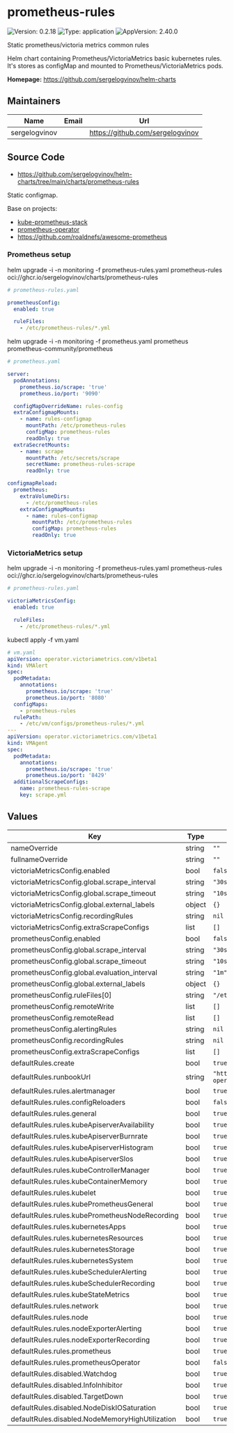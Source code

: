 # prometheus-rules

![Version: 0.2.18](https://img.shields.io/badge/Version-0.2.18-informational?style=flat-square) ![Type: application](https://img.shields.io/badge/Type-application-informational?style=flat-square) ![AppVersion: 2.40.0](https://img.shields.io/badge/AppVersion-2.40.0-informational?style=flat-square)

Static prometheus/victoria metrics common rules

Helm chart containing Prometheus/VictoriaMetrics basic kubernetes rules.
It's stores as configMap and mounted to Prometheus/VictoriaMetrics pods.

**Homepage:** <https://github.com/sergelogvinov/helm-charts>

## Maintainers

| Name | Email | Url |
| ---- | ------ | --- |
| sergelogvinov |  | <https://github.com/sergelogvinov> |

## Source Code

* <https://github.com/sergelogvinov/helm-charts/tree/main/charts/prometheus-rules>

Static configmap.

Base on projects:
* [kube-prometheus-stack](https://github.com/prometheus-community/helm-charts)
* [prometheus-operator](https://github.com/prometheus-operator/kube-prometheus/tree/main/manifests)
* https://github.com/roaldnefs/awesome-prometheus

### Prometheus setup

helm upgrade -i -n monitoring -f prometheus-rules.yaml prometheus-rules oci://ghcr.io/sergelogvinov/charts/prometheus-rules

```yaml
# prometheus-rules.yaml

prometheusConfig:
  enabled: true

  ruleFiles:
    - /etc/prometheus-rules/*.yml
```

helm upgrade -i -n monitoring -f prometheus.yaml prometheus prometheus-community/prometheus

```yaml
# prometheus.yaml

server:
  podAnnotations:
    prometheus.io/scrape: 'true'
    prometheus.io/port: '9090'

  configMapOverrideName: rules-config
  extraConfigmapMounts:
    - name: rules-configmap
      mountPath: /etc/prometheus-rules
      configMap: prometheus-rules
      readOnly: true
  extraSecretMounts:
    - name: scrape
      mountPath: /etc/secrets/scrape
      secretName: prometheus-rules-scrape
      readOnly: true

configmapReload:
  prometheus:
    extraVolumeDirs:
      - /etc/prometheus-rules
    extraConfigmapMounts:
      - name: rules-configmap
        mountPath: /etc/prometheus-rules
        configMap: prometheus-rules
        readOnly: true
```

### VictoriaMetrics setup

helm upgrade -i -n monitoring -f prometheus-rules.yaml prometheus-rules oci://ghcr.io/sergelogvinov/charts/prometheus-rules

```yaml
# prometheus-rules.yaml

victoriaMetricsConfig:
  enabled: true

  ruleFiles:
    - /etc/prometheus-rules/*.yml
```

kubectl apply -f vm.yaml

```yaml
# vm.yaml
apiVersion: operator.victoriametrics.com/v1beta1
kind: VMAlert
spec:
  podMetadata:
    annotations:
      prometheus.io/scrape: 'true'
      prometheus.io/port: '8080'
  configMaps:
    - prometheus-rules
  rulePath:
    - /etc/vm/configs/prometheus-rules/*.yml
---
apiVersion: operator.victoriametrics.com/v1beta1
kind: VMAgent
spec:
  podMetadata:
    annotations:
      prometheus.io/scrape: 'true'
      prometheus.io/port: '8429'
  additionalScrapeConfigs:
    name: prometheus-rules-scrape
    key: scrape.yml
```

## Values

| Key | Type | Default | Description |
|-----|------|---------|-------------|
| nameOverride | string | `""` |  |
| fullnameOverride | string | `""` |  |
| victoriaMetricsConfig.enabled | bool | `false` |  |
| victoriaMetricsConfig.global.scrape_interval | string | `"30s"` |  |
| victoriaMetricsConfig.global.scrape_timeout | string | `"10s"` |  |
| victoriaMetricsConfig.global.external_labels | object | `{}` |  |
| victoriaMetricsConfig.recordingRules | string | `nil` |  |
| victoriaMetricsConfig.extraScrapeConfigs | list | `[]` |  |
| prometheusConfig.enabled | bool | `false` |  |
| prometheusConfig.global.scrape_interval | string | `"30s"` |  |
| prometheusConfig.global.scrape_timeout | string | `"10s"` |  |
| prometheusConfig.global.evaluation_interval | string | `"1m"` |  |
| prometheusConfig.global.external_labels | object | `{}` |  |
| prometheusConfig.ruleFiles[0] | string | `"/etc/prometheus-rules/*.yml"` |  |
| prometheusConfig.remoteWrite | list | `[]` |  |
| prometheusConfig.remoteRead | list | `[]` |  |
| prometheusConfig.alertingRules | string | `nil` |  |
| prometheusConfig.recordingRules | string | `nil` |  |
| prometheusConfig.extraScrapeConfigs | list | `[]` |  |
| defaultRules.create | bool | `true` |  |
| defaultRules.runbookUrl | string | `"https://runbooks.prometheus-operator.dev/runbooks"` |  |
| defaultRules.rules.alertmanager | bool | `true` |  |
| defaultRules.rules.configReloaders | bool | `false` |  |
| defaultRules.rules.general | bool | `true` |  |
| defaultRules.rules.kubeApiserverAvailability | bool | `true` |  |
| defaultRules.rules.kubeApiserverBurnrate | bool | `true` |  |
| defaultRules.rules.kubeApiserverHistogram | bool | `true` |  |
| defaultRules.rules.kubeApiserverSlos | bool | `true` |  |
| defaultRules.rules.kubeControllerManager | bool | `true` |  |
| defaultRules.rules.kubeContainerMemory | bool | `true` |  |
| defaultRules.rules.kubelet | bool | `true` |  |
| defaultRules.rules.kubePrometheusGeneral | bool | `true` |  |
| defaultRules.rules.kubePrometheusNodeRecording | bool | `true` |  |
| defaultRules.rules.kubernetesApps | bool | `true` |  |
| defaultRules.rules.kubernetesResources | bool | `true` |  |
| defaultRules.rules.kubernetesStorage | bool | `true` |  |
| defaultRules.rules.kubernetesSystem | bool | `true` |  |
| defaultRules.rules.kubeSchedulerAlerting | bool | `true` |  |
| defaultRules.rules.kubeSchedulerRecording | bool | `true` |  |
| defaultRules.rules.kubeStateMetrics | bool | `true` |  |
| defaultRules.rules.network | bool | `true` |  |
| defaultRules.rules.node | bool | `true` |  |
| defaultRules.rules.nodeExporterAlerting | bool | `true` |  |
| defaultRules.rules.nodeExporterRecording | bool | `true` |  |
| defaultRules.rules.prometheus | bool | `true` |  |
| defaultRules.rules.prometheusOperator | bool | `false` |  |
| defaultRules.disabled.Watchdog | bool | `true` |  |
| defaultRules.disabled.InfoInhibitor | bool | `true` |  |
| defaultRules.disabled.TargetDown | bool | `true` |  |
| defaultRules.disabled.NodeDiskIOSaturation | bool | `true` |  |
| defaultRules.disabled.NodeMemoryHighUtilization | bool | `true` |  |
